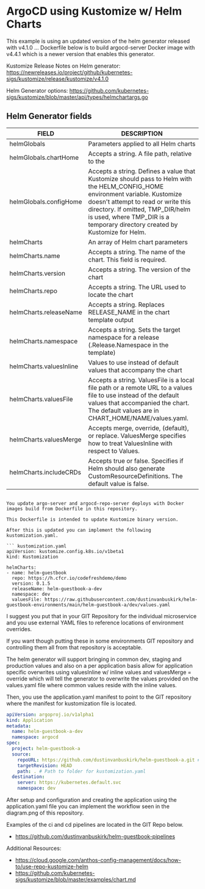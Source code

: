 # ArgoCD using Kustomize w/ Helm Charts

This example is using an updated version of the helm generator released with v4.1.0 ... Dockerfile below is to build argocd-server Docker image with v4.4.1 which is a newer version that enables this generator.

Kustomize Release Notes on Helm generator: https://newreleases.io/project/github/kubernetes-sigs/kustomize/release/kustomize/v4.1.0

Helm Generator options:
https://github.com/kubernetes-sigs/kustomize/blob/master/api/types/helmchartargs.go

## Helm Generator fields

| FIELD | DESCRIPTION |
|----------------------------|--------------------------------------|
|helmGlobals|Parameters applied to all Helm charts|
|helmGlobals.chartHome|Accepts a string. A file path, relative to the |Kustomization root, to a directory containing a subdirectory for each chart to be included in the Kustomization. The default value of this field is charts.|
|helmGlobals.configHome|Accepts a string. Defines a value that Kustomize should pass to Helm with the HELM_CONFIG_HOME environment variable. Kustomize doesn't attempt to read or write this directory. If omitted, TMP_DIR/helm is used, where TMP_DIR is a temporary directory created by Kustomize for Helm.|
|helmCharts|An array of Helm chart parameters|
|helmCharts.name|Accepts a string. The name of the chart. This field is required.|
|helmCharts.version|Accepts a string. The version of the chart|
|helmCharts.repo|Accepts a string. The URL used to locate the chart|
|helmCharts.releaseName|Accepts a string. Replaces RELEASE_NAME in the chart template output|
|helmCharts.namespace|Accepts a string. Sets the target namespace for a release (.Release.Namespace in the template)|
|helmCharts.valuesInline|Values to use instead of default values that accompany the chart|
|helmCharts.valuesFile|Accepts a string. ValuesFile is a local file path or a remote URL to a values file to use instead of the default values that accompanied the chart. The default values are in CHART_HOME/NAME/values.yaml.|
|helmCharts.valuesMerge|Accepts merge, override, (default), or replace. ValuesMerge specifies how to treat ValuesInline with respect to Values.|
|helmCharts.includeCRDs|Accepts true or false. Specifies if Helm should also generate CustomResourceDefinitions. The default value is false.|
```

You update argo-server and argocd-repo-server deploys with Docker images build from Dockerfile in this repository.

This Dockerfile is intended to update Kustomize binary version.

After this is updated you can implement the following kustomization.yaml.

``` kustomization.yaml
apiVersion: kustomize.config.k8s.io/v1beta1
kind: Kustomization

helmCharts:
- name: helm-guestbook
  repo: https://h.cfcr.io/codefreshdemo/demo
  version: 0.1.5
  releaseName: helm-guestbook-a-dev
  namespace: dev
  valuesFile: https://raw.githubusercontent.com/dustinvanbuskirk/helm-guestbook-environments/main/helm-guestbook-a/dev/values.yaml
```

I suggest you put that in your GIT Repository for the individual microservice and you use external YAML files to reference locations of environment overrides.

If you want though putting these in some environments GIT repository and controlling them all from that repository is acceptable.

The helm generator will support bringing in common dev, staging and production values and also on a per application basis allow for application specific overwrites using valuesInline w/ inline values and valuesMerge = override which will tell the generator to overwrite the values provided on the values.yaml file where common values reside with the inline values.

Then, you use the application.yaml manifest to point to the GIT repository where the manifest for kustomization file is located.

``` application.yaml
apiVersion: argoproj.io/v1alpha1
kind: Application
metadata:
  name: helm-guestbook-a-dev
  namespace: argocd
spec:
  project: helm-guestbook-a
  source:
    repoURL: https://github.com/dustinvanbuskirk/helm-guestbook-a.git # Repository containing the Kustomization.yaml file
    targetRevision: HEAD
    path: . # Path to folder for kustomization.yaml
  destination:
    server: https://kubernetes.default.svc
    namespace: dev
```

After setup and configuration and creating the application using the application.yaml file you can implement the workflow seen in the diagram.png of this repository.

Examples of the ci and cd pipelines are located in the GIT Repo below.
- https://github.com/dustinvanbuskirk/helm-guestbook-pipelines

Additional Resources:
- https://cloud.google.com/anthos-config-management/docs/how-to/use-repo-kustomize-helm
- https://github.com/kubernetes-sigs/kustomize/blob/master/examples/chart.md